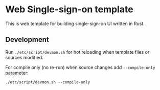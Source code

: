 Web Single-sign-on template
=============================

This is web template for building single-sign-on UI written in Rust.


Development
-------------

Run `./etc/script/devmon.sh` for hot reloading when template files or sources modified.

For compile only (no re-run) when source changes add `--compile-only` parameter:

    ./etc/script/devmon.sh --compile-only
